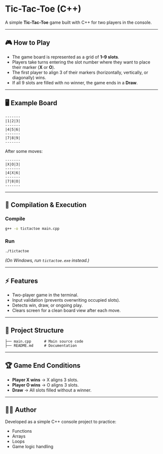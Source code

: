 # Tic-Tac-Toe (C++)

A simple **Tic-Tac-Toe** game built with C++ for two players in the console.

---

## 🎮 How to Play
- The game board is represented as a grid of **1–9 slots**.
- Players take turns entering the slot number where they want to place their marker (**X** or **O**).
- The first player to align 3 of their markers (horizontally, vertically, or diagonally) wins.
- If all 9 slots are filled with no winner, the game ends in a **Draw**.

---

## 🖥️ Example Board

```
-------
|1|2|3|
-------
|4|5|6|
-------
|7|8|9|
-------
```

After some moves:

```
-------
|X|O|3|
-------
|4|X|6|
-------
|7|8|O|
-------
```

---

## 🚀 Compilation & Execution

### Compile
```bash
g++ -o tictactoe main.cpp
```

### Run
```bash
./tictactoe
```

*(On Windows, run `tictactoe.exe` instead.)*

---

## ⚡ Features
- Two-player game in the terminal.
- Input validation (prevents overwriting occupied slots).
- Detects win, draw, or ongoing play.
- Clears screen for a clean board view after each move.

---

## 📂 Project Structure
```
├── main.cpp      # Main source code
├── README.md     # Documentation
```

---

## 🏆 Game End Conditions
- **Player X wins** → X aligns 3 slots.
- **Player O wins** → O aligns 3 slots.
- **Draw** → All slots filled without a winner.

---

## 👨‍💻 Author
Developed as a simple C++ console project to practice:
- Functions
- Arrays
- Loops
- Game logic handling
